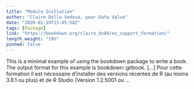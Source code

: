 ```yaml
---
title: "Module Initiation"
author: "Claire Della Vedova, pour Data Value"
date: "2020-01-19T13:05:58Z"
tags: [Package]
link: "https://bookdown.org/claire_dv04/ex_support_formation/"
length_weight: "19%"
pinned: false
---
```


This is a minimal example of using the bookdown package to write a book. The output format for this example is bookdown::gitbook. [...] Pour cette formation il est nécessaire d’installer des versions récentes de R (au moins 3.6.1 ou plus) et de R Studio (Version 1.2.5001 ou ...
